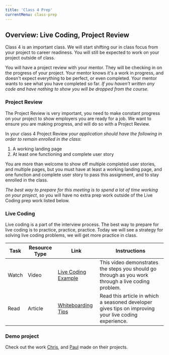 ```yaml
---
title: 'Class 4 Prep'
currentMenu: class-prep
---
```


## Overview: Live Coding, Project Review
Class 4 is an important class. We will start shifting our in class focus from your project to career readiness. You will still be expected to work on your project outside of class. 

You will have a project review with your mentor. They will be checking in on the progress of your project. Your mentor knows it's a work in progress, and doesn't expect everything to be perfect, or even completed. Your mentor wants to see what you have completed so far. *If you haven't written any code and have nothing to show you will be dropped from the course.*

### Project Review
The Project Review is very important, you need to make constant progress on your project to show employers you are ready for a job. We want to ensure you are making progress, and will do so with a Project Review.

In your class 4 Project Review *your application should have the following in order to remain enrolled in the class*:
1. A working landing page
2. At least one functioning and complete user story

You are more than welcome to show off multiple completed user stories, and multiple pages, but you must have at least a working landing page, and one function and complete user story to pass this assignment, and to stay enrolled in the class.

*The best way to prepare for this meeting is to spend a lot of time working on your project*, so you will have no extra prep work outside of the Live Coding prep work listed below.

### Live Coding
Live coding is a part of the interview process. The best way to prepare for live coding is to practice, practice, practice. Today we will see a strategy for solving live coding problems, we will get more practice in class.

Task | Resource Type | Link | Instructions
|----|---------------|------|-------------|
Watch | Video | [Live Coding Example](../../videos/live-coding/) | This video demonstrates the steps you should go through as you work through a live coding problem.
Read | Article | [Whiteboarding Tips](https://writing.pupius.co.uk/whiteboarding-4df873dbba2e) | Read this article in which a seasoned developer gives tips on improving your live coding experience.

### Demo project
Check out the work [Chris](../../demo-projects/event-log/#week-4), and [Paul](../../demo-projects/expense-tracker/#week-4) made on their projects.
